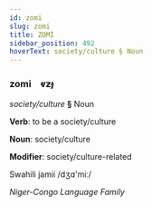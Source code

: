 ```yaml
---
id: zomi
slug: zomi
title: ZOMİ
sidebar_position: 492
hoverText: society/culture § Noun
---
```


### zomi&emsp;<span kind="abugida">ⱴƶɟ</span>

*society/culture* **§** Noun

**Verb**: to be a society/culture

**Noun**: society/culture

**Modifier**: society/culture-related

Swahili jamii /dʒɑ'miː/

*Niger-Congo Language Family*